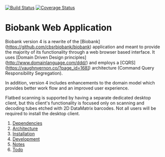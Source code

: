 [![Build Status](https://travis-ci.org/cbsrbiobank/bbweb.svg?branch=master)](https://travis-ci.org/cbsrbiobank/bbweb)
[![Coverage Status](https://coveralls.io/repos/github/cbsrbiobank/bbweb/badge.svg?branch=master)](https://coveralls.io/github/cbsrbiobank/bbweb?branch=master)

# Biobank Web Application

Biobank version 4 is a rewrite of the [Biobank] (https://github.com/cbsrbiobank/biobank) application
and meant to provide the majority of its functionality through a web browser based interface. It
uses [Domain Driven Design principles] (http://www.domainlanguage.com/ddd/) and employs a [CQRS]
(https://vaughnvernon.co/?page_id=168]) architecture (Command Query Responsibility Segregation).

In addition, version 4 includes enhancements to the domain model which provides better work flow
and an improved user experience.

Flatbed scanning is supported by having a separate dedicated desktop client, but this client's
functionality is focused only on scanning and decoding tubes etched with 2D DataMatrix barcodes.
Not all users will be required to install the desktop client.

1. [Dependencies](documentation/Dependencies.md)
1. [Architecture](documentation/Architecture.md)
1. [Installation](documentation/Installation.md)
1. [Development](documentation/Development.md)
1. [Notes](NOTES.md)
1. [Todo](Todo.md)
